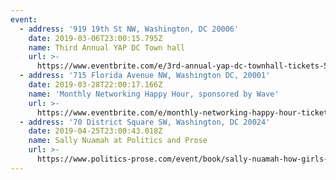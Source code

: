 ```yaml
---
event:
  - address: '919 19th St NW, Washington, DC 20006'
    date: 2019-03-06T23:00:15.795Z
    name: Third Annual YAP DC Town hall
    url: >-
      https://www.eventbrite.com/e/3rd-annual-yap-dc-townhall-tickets-56769422872
  - address: '715 Florida Avenue NW, Washington DC, 20001'
    date: 2019-03-28T22:00:17.166Z
    name: 'Monthly Networking Happy Hour, sponsored by Wave'
    url: >-
      https://www.eventbrite.com/e/monthly-networking-happy-hour-tickets-56461335374
  - address: '70 District Square SW, Washington, DC 20024'
    date: 2019-04-25T23:00:43.018Z
    name: Sally Nuamah at Politics and Prose
    url: >-
      https://www.politics-prose.com/event/book/sally-nuamah-how-girls-achieve-politics-and-prose-wharf-presented-young-african
---
```



